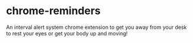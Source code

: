 # chrome-reminders
An interval alert system chrome extension to get you away from your desk to rest your eyes or get your body up and moving!
